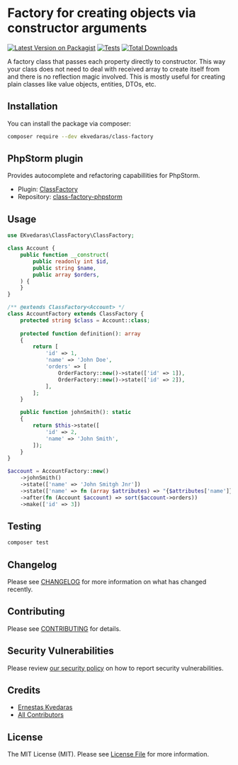 # Factory for creating objects via constructor arguments

[![Latest Version on Packagist](https://img.shields.io/packagist/v/ekvedaras/class-factory.svg?style=flat-square)](https://packagist.org/packages/ekvedaras/class-factory)
[![Tests](https://github.com/ekvedaras/class-factory/actions/workflows/run-tests.yml/badge.svg?branch=main)](https://github.com/ekvedaras/class-factory/actions/workflows/run-tests.yml)
[![Total Downloads](https://img.shields.io/packagist/dt/ekvedaras/class-factory.svg?style=flat-square)](https://packagist.org/packages/ekvedaras/class-factory)

A factory class that passes each property directly to constructor.
This way your class does not need to deal with received array to create itself from and there is no reflection magic involved.
This is mostly useful for creating plain classes like value objects, entities, DTOs, etc.

## Installation

You can install the package via composer:

```bash
composer require --dev ekvedaras/class-factory
```

## PhpStorm plugin

Provides autocomplete and refactoring capabillities for PhpStorm.

* Plugin: [ClassFactory](https://plugins.jetbrains.com/plugin/19824-classfactory)
* Repository: [class-factory-phpstorm](https://github.com/ekvedaras/class-factory-phpstorm)

## Usage

```php
use EKvedaras\ClassFactory\ClassFactory;

class Account {
    public function __construct(
        public readonly int $id,
        public string $name,
        public array $orders,
    ) {
    }
}

/** @extends ClassFactory<Account> */
class AccountFactory extends ClassFactory {
    protected string $class = Account::class;
    
    protected function definition(): array
    {
        return [
            'id' => 1,
            'name' => 'John Doe',
            'orders' => [
                OrderFactory::new()->state(['id' => 1]),
                OrderFactory::new()->state(['id' => 2]),
            ],
        ];
    }

    public function johnSmith(): static
    {
        return $this->state([
            'id' => 2,
            'name' => 'John Smith',
        ]);
    }
}

$account = AccountFactory::new()
    ->johnSmith()                                                           // Can use predefiened states
    ->state(['name' => 'John Smitgh Jnr'])                                  // Can override factory state on the fly
    ->state(['name' => fn (array $attributes) => "{$attributes['name']}."]) // Can use closures and have access to already defined attributes
    ->after(fn (Account $account) => sort($account->orders))                // Can modify constructed object after it was created
    ->make(['id' => 3])                                                     // Can provide final modifications and return the new object
```

## Testing

```bash
composer test
```

## Changelog

Please see [CHANGELOG](CHANGELOG.md) for more information on what has changed recently.

## Contributing

Please see [CONTRIBUTING](https://github.com/spatie/.github/blob/main/CONTRIBUTING.md) for details.

## Security Vulnerabilities

Please review [our security policy](../../security/policy) on how to report security vulnerabilities.

## Credits

- [Ernestas Kvedaras](https://github.com/ekvedaras)
- [All Contributors](../../contributors)

## License

The MIT License (MIT). Please see [License File](LICENSE.md) for more information.
